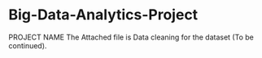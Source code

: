 # Big-Data-Analytics-Project
PROJECT NAME
The Attached file is Data cleaning for the dataset (To be continued).
